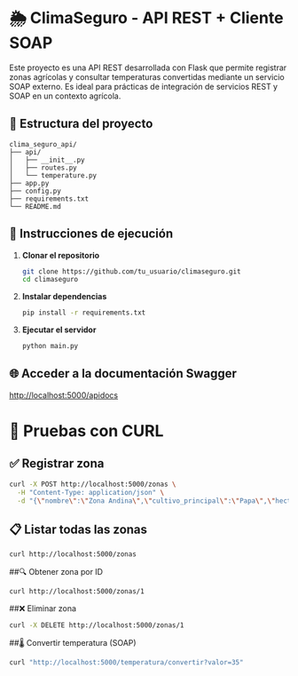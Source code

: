 # 🌦️ ClimaSeguro - API REST + Cliente SOAP

Este proyecto es una API REST desarrollada con Flask que permite registrar zonas agrícolas y consultar temperaturas convertidas mediante un servicio SOAP externo. Es ideal para prácticas de integración de servicios REST y SOAP en un contexto agrícola.

## 📁 Estructura del proyecto

```text
clima_seguro_api/
├── api/
│   ├── __init__.py
│   ├── routes.py
│   └── temperature.py
├── app.py
├── config.py
├── requirements.txt
└── README.md
```


## 🚀 Instrucciones de ejecución

1. **Clonar el repositorio**  
   ```bash
   git clone https://github.com/tu_usuario/climaseguro.git
   cd climaseguro

2. **Instalar dependencias**
   ```bash
   pip install -r requirements.txt

3. **Ejecutar el servidor**
   ```bash
   python main.py

## 🌐 Acceder a la documentación Swagger

[http://localhost:5000/apidocs](http://localhost:5000/apidocs)

# 🔁 Pruebas con CURL

## ✅ Registrar zona
   ```bash
   curl -X POST http://localhost:5000/zonas \
     -H "Content-Type: application/json" \
     -d "{\"nombre\":\"Zona Andina\",\"cultivo_principal\":\"Papa\",\"hectareas\":120,\"coordenadas\":{\"latitud\":-2.15,\"longitud\":-78.5}}"
   ```
## 📋 Listar todas las zonas
   ```bash
   curl http://localhost:5000/zonas
   ```
##🔍 Obtener zona por ID
   ```bash
   curl http://localhost:5000/zonas/1
   ```
##❌ Eliminar zona
   ```bash
   curl -X DELETE http://localhost:5000/zonas/1
   ```
##🌡️ Convertir temperatura (SOAP)
   ```bash
   curl "http://localhost:5000/temperatura/convertir?valor=35"
   ```
